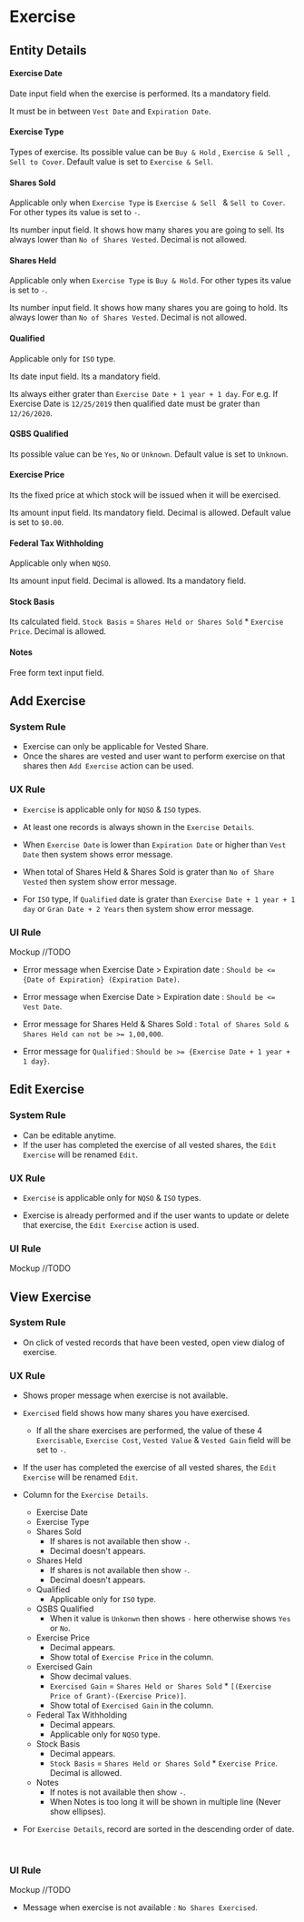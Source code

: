 # Exercise

## Entity Details

#### Exercise Date

Date input field when the exercise is performed. Its a mandatory field.

It must be in between `Vest Date` and `Expiration Date`.

#### Exercise Type

Types of exercise. Its possible value can be `Buy & Hold` , `Exercise & Sell `, `Sell to Cover`. Default value is set to `Exercise & Sell`.

#### Shares Sold

Applicable only when `Exercise Type` is `Exercise & Sell ` & `Sell to Cover`. For other types its value is set to `-`.

Its number input field. It shows how many shares you are going to sell. Its always lower than `No of Shares Vested`.  Decimal is not allowed.

#### Shares Held

Applicable only when `Exercise Type` is `Buy & Hold`. For other types its value is set to `-`.

Its number input field. It shows how many shares you are going to hold. Its always lower than `No of Shares Vested`.  Decimal is not allowed.

#### Qualified

Applicable only for `ISO` type.

Its date input field. Its a mandatory field. 

Its always either grater than `Exercise Date + 1 year + 1 day`. For e.g. If Exercise Date is `12/25/2019` then qualified date must be grater than `12/26/2020`.

#### QSBS Qualified

Its possible value can be `Yes`, `No` or `Unknown`. Default value is set to `Unknown`.

#### Exercise Price

Its the fixed price at which stock will be issued when it will be exercised.

Its amount input field. Its mandatory field. Decimal is allowed. Default value is set to `$0.00`.

#### Federal Tax Withholding

Applicable only when `NQSO`.

Its amount input field. Decimal is allowed. Its a mandatory field.

#### Stock Basis

Its calculated field. `Stock Basis` = `Shares Held or Shares Sold` * `Exercise Price`. Decimal is allowed.

#### Notes

Free form text input field.



## Add Exercise

### System Rule

- Exercise can only be applicable for Vested Share.
- Once the shares are vested and user want to perform exercise on that shares then `Add Exercise` action can be used.

### UX Rule

- `Exercise` is applicable only for `NQSO` & `ISO` types.


- At least one records is always shown in the `Exercise Details`.
- When `Exercise Date`  is lower than `Expiration Date` or higher than `Vest Date` then system shows error message.
- When total of Shares Held & Shares Sold is grater than `No of Share Vested` then system show error message.
- For `ISO` type, If `Qualified` date is grater than `Exercise Date + 1 year + 1 day` or `Gran Date + 2 Years` then system show error message. 

### UI Rule

Mockup //TODO

- Error message when Exercise Date > Expiration date : `Should be <= {Date of Expiration} (Expiration Date)`.

- Error message when Exercise Date > Expiration date : `Should be <= Vest Date`.

- Error message for Shares Held & Shares Sold :  `Total of Shares Sold & Shares Held can not be >= 1,00,000`.

- Error message for `Qualified` : `Should be >= {Exercise Date + 1 year + 1 day}`.




## Edit Exercise

### System Rule

- Can be editable anytime.
- If the user has completed the exercise of all vested shares, the `Edit Exercise` will be renamed `Edit`.

### UX Rule

- `Exercise` is applicable only for `NQSO` & `ISO` types.


- Exercise is already performed and if the user wants to update or delete that exercise, the `Edit Exercise` action is used.


### UI Rule

Mockup //TODO




## View Exercise

### System Rule

- On click of vested records that have been vested, open view dialog of exercise.

### UX Rule

- Shows proper message when exercise is not available.

- `Exercised` field shows how many shares you have exercised. 

  - If all the share exercises are performed, the value of these 4 `Exercisable`, `Exercise Cost`, `Vested Value` & `Vested Gain` field will be set to `-`.

- If the user has completed the exercise of all vested shares, the `Edit Exercise` will be renamed `Edit`.

- Column for the `Exercise Details`.

  - Exercise Date
  - Exercise Type
  - Shares Sold
    - If shares is not available then show `-`.
    - Decimal doesn't appears.
  - Shares Held
    - If shares is not available then show `-`.
    - Decimal doesn't appears.
  - Qualified
    - Applicable only for `ISO` type.
  - QSBS Qualified
    - When it value is `Unkonwn` then shows `-` here otherwise shows `Yes` or `No`.
  - Exercise Price
    - Decimal appears. 
    - Show total of `Exercise Price` in the column.
  - Exercised Gain
    - Show decimal values.
    - `Exercised Gain` = `Shares Held or Shares Sold` * `[(Exercise Price of Grant)-(Exercise Price)]`.
    - Show total of `Exercised Gain` in the column.
  - Federal Tax Withholding
    - Decimal appears.
    - Applicable only for `NQSO` type.
  - Stock Basis
    - Decimal appears.
    - `Stock Basis` = `Shares Held or Shares Sold` * `Exercise Price`. Decimal is allowed.
  - Notes
    - If notes is not available then show `-`.
    - When Notes is too long it will be shown in multiple line (Never show ellipses).

- For `Exercise Details`, record are sorted in the descending order of date.

  ​

### UI Rule

Mockup //TODO

- Message when exercise is not available : `No Shares Exercised`.